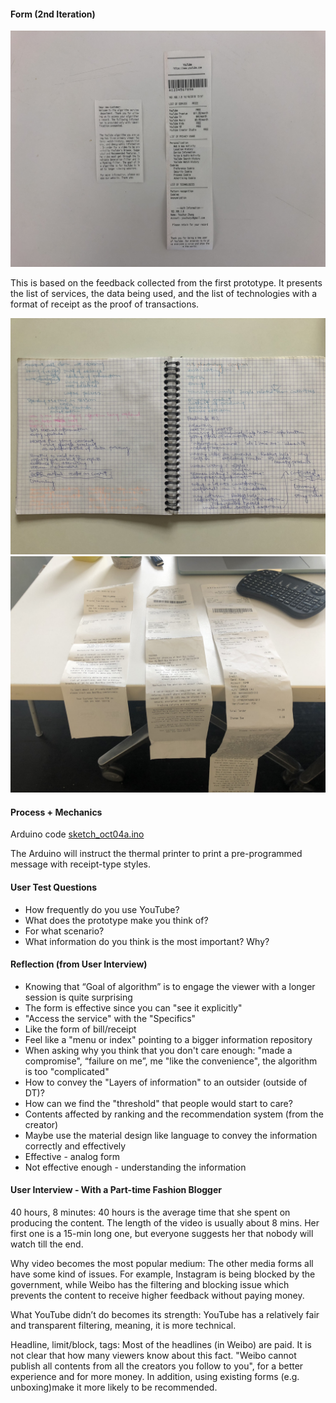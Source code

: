 #### Form (2nd Iteration)
![alt text](Assets/IMG_4440.JPG "Receipt")

This is based on the feedback collected from the first prototype. It presents the list of services, the data being used, and the list of technologies with a format of receipt as the proof of transactions.  

![alt text](Assets/IMG_5381.JPG "User Test")
![alt text](Assets/IMG_8845.JPG "Receipt")

#### Process + Mechanics
Arduino code [sketch_oct04a.ino](Code/sketch_oct18a.ino)

The Arduino will instruct the thermal printer to print a pre-programmed message with receipt-type styles.

#### User Test Questions
* How frequently do you use YouTube?
* What does the prototype make you think of?
* For what scenario?
* What information do you think is the most important? Why?

#### Reflection (from User Interview)
* Knowing that “Goal of algorithm” is to engage the viewer with a longer session is quite surprising
* The form is effective since you can "see it explicitly"
* "Access the service" with the "Specifics"
* Like the form of bill/receipt
* Feel like a "menu or index" pointing to a bigger information repository
* When asking why you think that you don't care enough: "made a compromise", “failure on me”, me "like the convenience", the algorithm is too "complicated"
* How to convey the "Layers of information" to an outsider (outside of DT)?
* How can we find the "threshold" that people would start to care?
* Contents affected by ranking and the recommendation system (from the creator)
* Maybe use the material design like language to convey the information correctly and effectively
* Effective - analog form
* Not effective enough - understanding the information

#### User Interview - With a Part-time Fashion Blogger
40 hours, 8 minutes: 40 hours is the average time that she spent on producing the content. The length of the video is usually about 8 mins. Her first one is a 15-min long one, but everyone suggests her that nobody will watch till the end. 

Why video becomes the most popular medium: The other media forms all have some kind of issues. For example, Instagram is being blocked by the government, while Weibo has the filtering and blocking issue which prevents the content to receive higher feedback without paying money.

What YouTube didn’t do becomes its strength: YouTube has a relatively fair and transparent filtering, meaning, it is more technical. 

Headline, limit/block, tags: Most of the headlines (in Weibo) are paid. It is not clear that how many viewers know about this fact. "Weibo cannot publish all contents from all the creators you follow to you", for a better experience and for more money. In addition, using existing forms (e.g. unboxing)make it more likely to be recommended.
